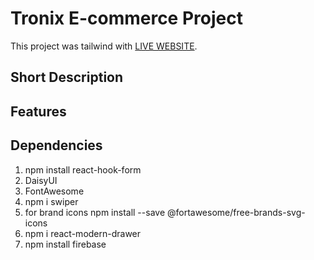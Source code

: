 # Tronix E-commerce Project

This project was tailwind with [LIVE WEBSITE]().

## Short Description

## Features
## Dependencies
1. npm install react-hook-form
2. DaisyUI
3. FontAwesome
4. npm i swiper
5. for brand icons npm install --save @fortawesome/free-brands-svg-icons
6. npm i react-modern-drawer
7. npm install firebase
